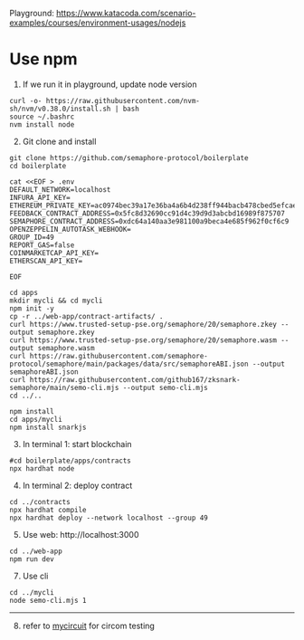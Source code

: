 
Playground: https://www.katacoda.com/scenario-examples/courses/environment-usages/nodejs

# Use npm
1. If we run it in playground, update node version
```
curl -o- https://raw.githubusercontent.com/nvm-sh/nvm/v0.38.0/install.sh | bash
source ~/.bashrc
nvm install node

```

2. Git clone and install
```
git clone https://github.com/semaphore-protocol/boilerplate
cd boilerplate

cat <<EOF > .env
DEFAULT_NETWORK=localhost
INFURA_API_KEY=
ETHEREUM_PRIVATE_KEY=ac0974bec39a17e36ba4a6b4d238ff944bacb478cbed5efcae784d7bf4f2ff80
FEEDBACK_CONTRACT_ADDRESS=0x5fc8d32690cc91d4c39d9d3abcbd16989f875707
SEMAPHORE_CONTRACT_ADDRESS=0xdc64a140aa3e981100a9beca4e685f962f0cf6c9
OPENZEPPELIN_AUTOTASK_WEBHOOK=
GROUP_ID=49
REPORT_GAS=false
COINMARKETCAP_API_KEY=
ETHERSCAN_API_KEY=

EOF

cd apps
mkdir mycli && cd mycli
npm init -y
cp -r ../web-app/contract-artifacts/ .
curl https://www.trusted-setup-pse.org/semaphore/20/semaphore.zkey --output semaphore.zkey
curl https://www.trusted-setup-pse.org/semaphore/20/semaphore.wasm --output semaphore.wasm
curl https://raw.githubusercontent.com/semaphore-protocol/semaphore/main/packages/data/src/semaphoreABI.json --output semaphoreABI.json
curl https://raw.githubusercontent.com/github167/zksnark-semaphore/main/semo-cli.mjs --output semo-cli.mjs
cd ../..

npm install
cd apps/mycli
npm install snarkjs

```

3. In terminal 1: start blockchain
```
#cd boilerplate/apps/contracts
npx hardhat node

```

4. In terminal 2: deploy contract
```
cd ../contracts
npx hardhat compile
npx hardhat deploy --network localhost --group 49

```

5. Use web: http://localhost:3000
```
cd ../web-app
npm run dev

```

7. Use cli
```
cd ../mycli
node semo-cli.mjs 1

```
---
8. refer to [mycircuit](https://github.com/github167/zksnark-semaphore/tree/main/mycircuit) for circom testing
